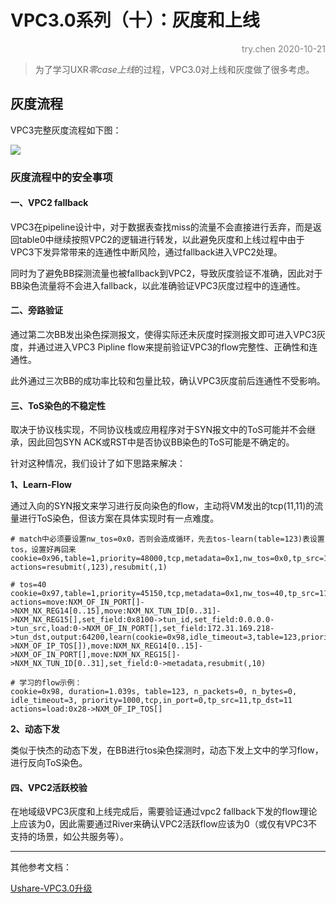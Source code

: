 # VPC3.0系列（十）：灰度和上线

<p align="right"><font color=Grey>try.chen 2020-10-21</font></p>

> 为了学习UXR*零case上线*的过程，VPC3.0对上线和灰度做了很多考虑。

## 灰度流程

VPC3完整灰度流程如下图：

![](media/vpc3-grey.jpg)

### 灰度流程中的安全事项

#### 一、VPC2 fallback

VPC3在pipeline设计中，对于数据表查找miss的流量不会直接进行丢弃，而是返回table0中继续按照VPC2的逻辑进行转发，以此避免灰度和上线过程中由于VPC3下发异常带来的连通性中断风险，通过fallback进入VPC2处理。

同时为了避免BB探测流量也被fallback到VPC2，导致灰度验证不准确，因此对于BB染色流量将不会进入fallback，以此准确验证VPC3灰度过程中的连通性。

#### 二、旁路验证

通过第二次BB发出染色探测报文，使得实际还未灰度时探测报文即可进入VPC3灰度，并通过进入VPC3 Pipline flow来提前验证VPC3的flow完整性、正确性和连通性。

此外通过三次BB的成功率比较和包量比较，确认VPC3灰度前后连通性不受影响。

#### 三、ToS染色的不稳定性

取决于协议栈实现，不同协议栈或应用程序对于SYN报文中的ToS可能并不会继承，因此回包SYN ACK或RST中是否协议BB染色的ToS可能是不确定的。

针对这种情况，我们设计了如下思路来解决：

**1、Learn-Flow**

通过入向的SYN报文来学习进行反向染色的flow，主动将VM发出的tcp(11,11)的流量进行ToS染色，但该方案在具体实现时有一点难度。

```
# match中必须要设置nw_tos=0x0，否则会造成循环，先去tos-learn(table=123)表设置tos，设置好再回来
cookie=0x96,table=1,priority=48000,tcp,metadata=0x1,nw_tos=0x0,tp_src=11,tp_dst=11 actions=resubmit(,123),resubmit(,1)

# tos=40
cookie=0x97,table=1,priority=45150,tcp,metadata=0x1,nw_tos=40,tp_src=11,tp_dst=11 actions=move:NXM_OF_IN_PORT[]->NXM_NX_REG14[0..15],move:NXM_NX_TUN_ID[0..31]->NXM_NX_REG15[],set_field:0x8100->tun_id,set_field:0.0.0.0->tun_src,load:0->NXM_OF_IN_PORT[],set_field:172.31.169.218->tun_dst,output:64200,learn(cookie=0x98,idle_timeout=3,table=123,priority=1000,NXM_OF_IN_PORT[],dl_type=0x0800,ip_proto=6,tp_src=11,tp_dst=11,load:40->NXM_OF_IP_TOS[]),move:NXM_NX_REG14[0..15]->NXM_OF_IN_PORT[],move:NXM_NX_REG15[]->NXM_NX_TUN_ID[0..31],set_field:0->metadata,resubmit(,10)

# 学习的flow示例：
cookie=0x98, duration=1.039s, table=123, n_packets=0, n_bytes=0, idle_timeout=3, priority=1000,tcp,in_port=0,tp_src=11,tp_dst=11 actions=load:0x28->NXM_OF_IP_TOS[]
```

**2、动态下发**

类似于快杰的动态下发，在BB进行tos染色探测时，动态下发上文中的学习flow，进行反向ToS染色。

#### 四、VPC2活跃校验

在地域级VPC3灰度和上线完成后，需要验证通过vpc2 fallback下发的flow理论上应该为0，因此需要通过River来确认VPC2活跃flow应该为0（或仅有VPC3不支持的场景，如公共服务等）。

---

其他参考文档：

[Ushare-VPC3.0升级](https://ushare.ucloudadmin.com/pages/viewpage.action?pageId=28403953)
